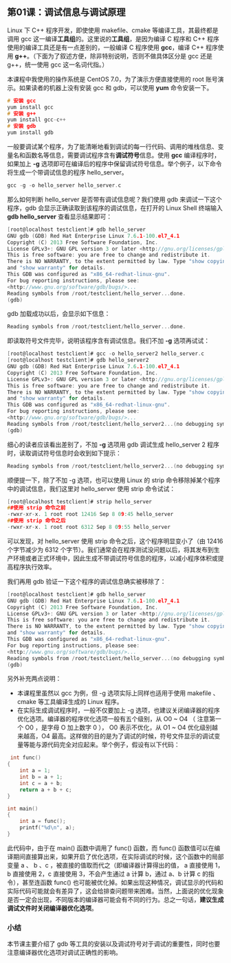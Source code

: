 ## 第01课：调试信息与调试原理

Linux 下 C++ 程序开发，即使使用 makefile、cmake 等编译工具，其最终都是调用 gcc 这一编译**工具组**的。这里说的**工具组**，是因为编译 C 程序和 C++ 程序使用的编译工具还是有一点差别的，一般编译 C 程序使用 **gcc**，编译 C++ 程序使用 **g++**。（下面为了叙述方便，除非特别说明，否则不做具体区分是 gcc 还是 g++，统一使用 gcc 这一名词代指。）

本课程中我使用的操作系统是 CentOS 7.0，为了演示方便直接使用的 root 账号演示。如果读者的机器上没有安装 gcc 和 gdb，可以使用 **yum** 命令安装一下。

```c
# 安装 gcc
yum install gcc
# 安装 g++
yum install gcc-c++ 
# 安装 gdb
yum install gdb
```

一般要调试某个程序，为了能清晰地看到调试的每一行代码、调用的堆栈信息、变量名和函数名等信息，需要调试程序含有**调试符号**信息。使用 **gcc** 编译程序时，如果加上 **-g** 选项即可在编译后的程序中保留调试符号信息。举个例子，以下命令将生成一个带调试信息的程序 hello_server。

```c
gcc -g -o hello_server hello_server.c
```

那么如何判断 hello_server 是否带有调试信息呢？我们使用 gdb 来调试一下这个程序，gdb 会显示正确读取到该程序的调试信息，在打开的 Linux Shell 终端输入 **gdb hello_server** 查看显示结果即可：

```c
[root@localhost testclient]# gdb hello_server
GNU gdb (GDB) Red Hat Enterprise Linux 7.6.1-100.el7_4.1
Copyright (C) 2013 Free Software Foundation, Inc.
License GPLv3+: GNU GPL version 3 or later <http://gnu.org/licenses/gpl.html>
This is free software: you are free to change and redistribute it.
There is NO WARRANTY, to the extent permitted by law. Type "show copying"
and "show warranty" for details.
This GDB was configured as "x86_64-redhat-linux-gnu".
For bug reporting instructions, please see:
<http://www.gnu.org/software/gdb/bugs/>...
Reading symbols from /root/testclient/hello_server...done.
(gdb)
```

gdb 加载成功以后，会显示如下信息：

```c
Reading symbols from /root/testclient/hello_server...done.
```

即读取符号文件完毕，说明该程序含有调试信息。我们不加 **-g** 选项再试试：

```c
[root@localhost testclient]# gcc -o hello_server2 hello_server.c    
[root@localhost testclient]# gdb hello_server2
GNU gdb (GDB) Red Hat Enterprise Linux 7.6.1-100.el7_4.1
Copyright (C) 2013 Free Software Foundation, Inc.
License GPLv3+: GNU GPL version 3 or later <http://gnu.org/licenses/gpl.html>
This is free software: you are free to change and redistribute it.
There is NO WARRANTY, to the extent permitted by law. Type "show copying"
and "show warranty" for details.
This GDB was configured as "x86_64-redhat-linux-gnu".
For bug reporting instructions, please see:
<http://www.gnu.org/software/gdb/bugs/>...
Reading symbols from /root/testclient/hello_server2...(no debugging symbols found)...done.
(gdb)
```

细心的读者应该看出差别了，不加 **-g** 选项用 gdb 调试生成 hello_server 2 程序时，读取调试符号信息时会收到如下提示：

```c
Reading symbols from /root/testclient/hello_server2...(no debugging symbols found)...done.
```

顺便提一下，除了不加 -g 选项，也可以使用 Linux 的 strip 命令移除掉某个程序中的调试信息，我们这里对 hello_server 使用 strip 命令试试：

```c
[root@localhost testclient]# strip hello_server
##使用 strip 命令之前
-rwxr-xr-x. 1 root root 12416 Sep 8 09:45 hello_server
##使用 strip 命令之后
-rwxr-xr-x. 1 root root 6312 Sep 8 09:55 hello_server
```

可以发现，对 hello_server 使用 strip 命令之后，这个程序明显变小了（由 12416 个字节减少为 6312 个字节）。我们通常会在程序测试没问题以后，将其发布到生产环境或者正式环境中，因此生成不带调试符号信息的程序，以减小程序体积或提高程序执行效率。

我们再用 gdb 验证一下这个程序的调试信息确实被移除了：

```c
[root@localhost testclient]# gdb hello_server
GNU gdb (GDB) Red Hat Enterprise Linux 7.6.1-100.el7_4.1
Copyright (C) 2013 Free Software Foundation, Inc.
License GPLv3+: GNU GPL version 3 or later <http://gnu.org/licenses/gpl.html>
This is free software: you are free to change and redistribute it.
There is NO WARRANTY, to the extent permitted by law. Type "show copying"
and "show warranty" for details.
This GDB was configured as "x86_64-redhat-linux-gnu".
For bug reporting instructions, please see:
<http://www.gnu.org/software/gdb/bugs/>...
Reading symbols from /root/testclient/hello_server...(no debugging symbols found)...done.
(gdb)
```

另外补充两点说明：

- 本课程里虽然以 gcc 为例，但 -g 选项实际上同样也适用于使用 makefile 、cmake 等工具编译生成的 Linux 程序。
- 在实际生成调试程序时，一般不仅要加上 -g 选项，也建议关闭编译器的程序优化选项。编译器的程序优化选项一般有五个级别，从 O0 ~ O4 （ 注意第一个 O0 ，是字母 O 加上数字 0 ）， O0 表示不优化，从 O1 ~ O4 优化级别越来越高，O4 最高。这样做的目的是为了调试的时候，符号文件显示的调试变量等能与源代码完全对应起来。举个例子，假设有以下代码：

```c
 int func()
{
    int a = 1;
    int b = a + 1;
    int c = a + b;
    return a + b + c;
}

int main()
{
    int a = func();
    printf("%d\n", a);
}
```

此代码中，由于在 main() 函数中调用了 func() 函数，而 func() 函数值可以在编译期间直接算出来，如果开启了优化选项，在实际调试的时候，这个函数中的局部变量 a 、 b 、c ，被直接的值取而代之（即编译器计算得出的值， a 直接使用 1，b 直接使用 2，c 直接使用 3，不会产生通过 a 计算 b，通过 a、b 计算 c 的指令），甚至连函数 func() 也可能被优化掉。如果出现这种情况，调试显示的代码和实际代码可能就会有差异了，这会给排查问题带来困难。当然，上面说的优化现象是否一定会出现，不同版本的编译器可能会有不同的行为。总之一句话，**建议生成调试文件时关闭编译器优化选项**。

### 小结

本节课主要介绍了 gdb 等工具的安装以及调试符号对于调试的重要性，同时也要注意编译器优化选项对调试正确性的影响。